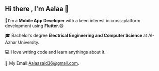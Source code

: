 ## Hi there , I'm Aalaa 👋

📕I'm a **Mobile App Developer** with a keen interest in cross-platform development using **Flutter**.😄

🎓 Bachelor’s degree **Electrical Engineering and Computer Science** at Al-Azhar University.

💻 I love writing code and learn anythings about it.

💬 My Email:Aalaasaid36@gmail.com.




<!--
**aalaaSaid/AalaaSaid** is a ✨ _special_ ✨ repository because its `README.md` (this file) appears on your GitHub profile.

Here are some ideas to get you started:

- 🔭 I’m currently working on ...
- 🌱 I’m currently learning ...
- 👯 I’m looking to collaborate on ...
- 🤔 I’m looking for help with ...
- 💬 Ask me about ...
- 📫 How to reach me: ...
- 😄 Pronouns: ...
- ⚡ Fun fact: ...
-->
